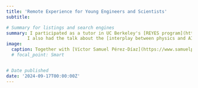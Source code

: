 ```yaml
---
title: 'Remote Experience for Young Engineers and Scientists'
subtitle: 

# Summary for listings and search engines
summary: I participated as a tutor in UC Berkeley's [REYES program](https://iaifi.org/outreach.html) and I had to the honor to work with talented students from around the world. 
        I also had the talk about the [interplay between physics and AI](https://www.youtube.com/watch?v=VI30D2jOhC4&t=1828s).
image:
  caption: Together with [Víctor Samuel Pérez-Díaz](https://www.samuelperezdi.com) presenting our recent \#ICML2024 paper at IAIFI.
  # focal_point: Smart


# Date published
date: '2024-09-17T00:00:00Z'
---
```





